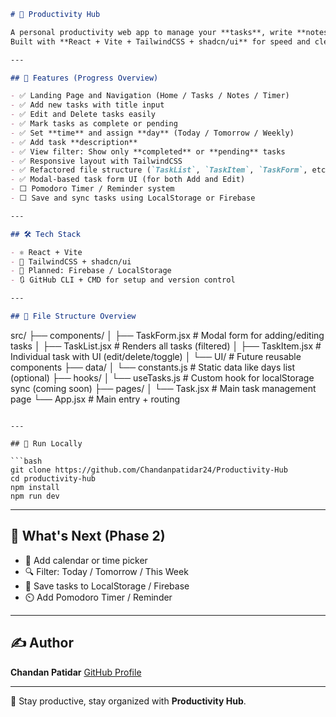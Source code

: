 
```md
# 🧠 Productivity Hub

A personal productivity web app to manage your **tasks**, write **notes**, and stay focused.  
Built with **React + Vite + TailwindCSS + shadcn/ui** for speed and clean design.

---

## 🌟 Features (Progress Overview)

- ✅ Landing Page and Navigation (Home / Tasks / Notes / Timer)
- ✅ Add new tasks with title input
- ✅ Edit and Delete tasks easily
- ✅ Mark tasks as complete or pending
- ✅ Set **time** and assign **day** (Today / Tomorrow / Weekly)
- ✅ Add task **description**
- ✅ View filter: Show only **completed** or **pending** tasks
- ✅ Responsive layout with TailwindCSS
- ✅ Refactored file structure (`TaskList`, `TaskItem`, `TaskForm`, etc.)
- ✅ Modal-based task form UI (for both Add and Edit)
- ⬜ Pomodoro Timer / Reminder system
- ⬜ Save and sync tasks using LocalStorage or Firebase

---

## 🛠 Tech Stack

- ⚛️ React + Vite
- 🎨 TailwindCSS + shadcn/ui
- 💾 Planned: Firebase / LocalStorage
- 🔃 GitHub CLI + CMD for setup and version control

---

## 📁 File Structure Overview

```

src/
├── components/
│   ├── TaskForm.jsx        # Modal form for adding/editing tasks
│   ├── TaskList.jsx        # Renders all tasks (filtered)
│   ├── TaskItem.jsx        # Individual task with UI (edit/delete/toggle)
│   └── UI/                 # Future reusable components
├── data/
│   └── constants.js        # Static data like days list (optional)
├── hooks/
│   └── useTasks.js         # Custom hook for localStorage sync (coming soon)
├── pages/
│   └── Task.jsx            # Main task management page
└── App.jsx                 # Main entry + routing

````

---

## 🚀 Run Locally

```bash
git clone https://github.com/Chandanpatidar24/Productivity-Hub
cd productivity-hub
npm install
npm run dev
````

---

## 🧪 What's Next (Phase 2)

* 📅 Add calendar or time picker
* 🔍 Filter: Today / Tomorrow / This Week
* 💾 Save tasks to LocalStorage / Firebase
* ⏲️ Add Pomodoro Timer / Reminder

---

## ✍️ Author

**Chandan Patidar**
[GitHub Profile](https://github.com/Chandanpatidar24)

---

🎯 Stay productive, stay organized with **Productivity Hub**.

```

